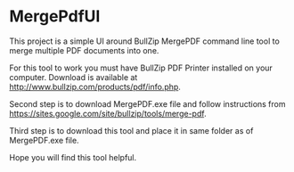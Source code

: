 # MergePdfUI
This project is a simple UI around BullZip MergePDF command line tool to merge multiple PDF documents into one.

For this tool to work you must have BullZip PDF Printer installed on your computer. Download is available at http://www.bullzip.com/products/pdf/info.php.

Second step is to download MergePDF.exe file and follow instructions from https://sites.google.com/site/bullzip/tools/merge-pdf.

Third step is to download this tool and place it in same folder as of MergePDF.exe file.

Hope you will find this tool helpful.
